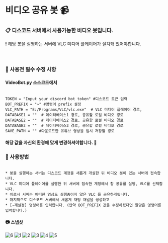 
# 비디오 공유 봇 :video_camera:
### :clipboard: 디스코드 서버에서 사용가능한 비디오 봇입니다.
:exclamation: 해당 봇을 실행하는 서버에 VLC 미디어 플레이어가 설치돼 있어야합니다.

<br>

### :closed_book: 사용전 필수 수정 사항
#### VideoBot.py 소스코드에서 

```

TOKEN = "Input your discord bot token" #디스코드 토큰 입력
BOT_PREFIX = "~" #명령어 prefix 설정
VLC_PATH = "E:/Programs/VLC/vlc.exe"  # VLC 미디어 플레이어 경로, 
DATABASE1 = ""  # 데이터베이스1 경로, 공유할 로컬 비디오 경로
DATABASE2 = ""  # 데이터베이스2 경로, 공유할 로컬 비디오 경로
DATABASE3 = ""  # 데이터베이스3 경로, 공유할 로컬 비디오 경로
SAVE_PATH = "" #다운로드한 유튜브 영상을 임시 저장할 경로

```

#### 해당 값을 자신의 환경에 맞게 변경하셔야합니다. :memo:

### :green_book: 사용방법
```

* 봇을 실행하는 서버는 디스코드 계정을 새롭게 개설한 뒤 비디오 봇이 있는 서버에 접속합니다.
* VLC 미디어 플레이어를 실행한 뒤 서버에 접속한 계정에서 창 공유를 실행, VLC를 선택합니다.
* 이로서 서버는 어떠한 영상도 실행중이지 않은 VLC 를 공유하게됩니다.
* 마지막으로 디스코드 서버에서 새롭게 채팅 채널을 생성하고 
* [~재설정] 명령어를 입력합니다. (만약 BOT_PREFIX 값을 수정하셨다면 알맞은 명령어를 입력합니다.)

```

#### :camera: 스냅샷

![6](https://user-images.githubusercontent.com/28488288/106223184-491e4f80-6224-11eb-90e5-d678c77e5799.png)
![1](https://user-images.githubusercontent.com/28488288/106223231-5f2c1000-6224-11eb-82b6-0028d04004e5.png)
![2](https://user-images.githubusercontent.com/28488288/106223233-605d3d00-6224-11eb-8f73-ebe1de0d2856.png)
![3](https://user-images.githubusercontent.com/28488288/106223238-60f5d380-6224-11eb-8e1f-05f84f576979.png)
![4](https://user-images.githubusercontent.com/28488288/106223239-62270080-6224-11eb-917a-338ce36da9f9.png)
![5](https://user-images.githubusercontent.com/28488288/106223241-62bf9700-6224-11eb-9839-0cf182164ea5.png)
